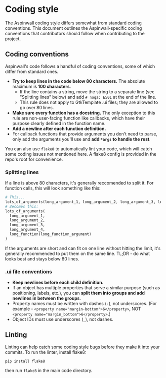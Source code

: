 # Coding style

The Aspinwall coding style differs somewhat from standard coding conventions. This document outlines the Aspinwall-specific coding conventions that contributors should follow when contributing to the project.

## Coding conventions

Aspinwall's code follows a handful of coding conventions, some of which differ from standard ones.

 * **Try to keep lines in the code below 80 characters.** The absolute maximum is **100 characters**.
   * If the line contains a string, move the string to a separate line (see "Splitting lines" below) and add `# noqa: E501` at the end of the line.
   * This rule does not apply to GtkTemplate .ui files; they are allowed to go over 80 lines.
 * **Make sure every function has a docstring.** The only exception to this rule are non-user-facing function like callbacks, which have their purpose clearly defined in the function name.
 * **Add a newline after each function definition.**
 * For callback functions that provide arguments you don't need to parse, only add the arguments you'll use and **add `*args` to handle the rest**.

You can also use `flake8` to automatically lint your code, which will catch some coding issues not mentioned here. A flake8 config is provided in the repo's root for convenience.

### Splitting lines

If a line is above 80 characters, it's generally reccomended to split it. For function calls, this will look something like this:

```python
# This...
lots_of_arguments(long_argument_1, long_argument_2, long_argument_3, long_argument_4, long_function(long_function_argument))
# Becomes this:
lots_of_arguments(
  long_argument_1,
  long_argument_2,
  long_argument_3,
  long_argument_4,
  long_function(long_function_argument)
)
```

If the arguments are short and can fit on one line without hitting the limit, it's generally recommended to put them on the same line. TL;DR - do what looks best and stays below 80 lines.

### .ui file conventions

 * **Keep newlines before each child definition.**
 * If an object has multiple properties that serve a similar purpose (such as positioning, labels, etc.), you can **split them into groups and add newlines in between the groups**.
 * Property names must be written with dashes (`-`), not underscores. (For example - `<property name="margin-bottom">6</property>`, NOT `<property name="margin_bottom">6</property>`.)
 * Object IDs must use underscores (`_`), not dashes.

## Linting

Linting can help catch some coding style bugs before they make it into your commits. To run the linter, install flake8:

```shell
pip install flake8
```

then run `flake8` in the main code directory.
